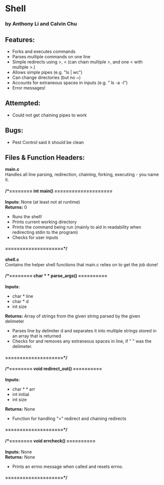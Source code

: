 # Shell
### by Anthony Li and Calvin Chu

## Features:
  - Forks and executes commands
  - Parses multiple commands on one line
  - Simple redirects using >, < (can chain multiple >, and one < with multiple >.)
  - Allows simple pipes (e.g. "ls | wc")
  - Can change directories (but no ~)
  - Accounts for extraneous spaces in inputs (e.g. " ls      -a  -l")
  - Error messages!

## Attempted:
  - Could not get chaining pipes to work

## Bugs:
  - Pest Control said it should be clean

## Files & Function Headers:
<b>main.c</b> <br>
Handles all line parsing, redirection, chaining, forking, executing - you name it.  

#### /*======== int main() ====================
<b>Inputs:</b> None (at least not at runtime) <br>
<b>Returns:</b> 0

  - Runs the shell!
  - Prints current working directory
  - Prints the command being run (mainly to aid in readability when redirecting stdin to the program)
  - Checks for user inputs

#### ====================*/

<b>shell.c</b> <br>
Contains the helper shell functions that main.c relies on to get the job done!
#### /*======== char * * parse_args() ==========
<b>Inputs:</b>
  - char * line
  - char * d
  - int size <br>

<b>Returns:</b> Array of strings from the given string parsed by the given delimeter

  - Parses line by delimiter d and separates it into multiple strings stored in an array that is returned
  - Checks for and removes any extraneous spaces in line, if " " was the delimeter.

#### ====================*/

#### /*======== void redirect_out() ==========
<b>Inputs: </b>
  - char * * arr
  - int initial
  - int size <br>

<b>Returns:</b> None

  - Function for handling ">" redirect and chaining redirects

#### ====================*/

#### /*======== void errcheck() ==========
  <b>Inputs:</b> None <br>
	<b>Returns:</b> None
- Prints an errno message when called and resets errno.

#### ====================*/
